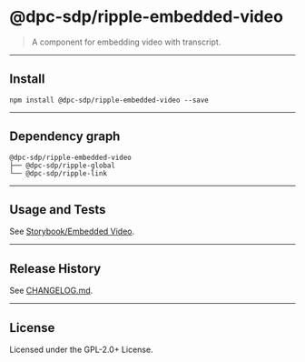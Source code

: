# @dpc-sdp/ripple-embedded-video

> A component for embedding video with transcript.

--------------------------------------------------------------------------------

## Install

```shell
npm install @dpc-sdp/ripple-embedded-video --save
```

--------------------------------------------------------------------------------

## Dependency graph

```shell
@dpc-sdp/ripple-embedded-video
├── @dpc-sdp/ripple-global
└── @dpc-sdp/ripple-link
```

--------------------------------------------------------------------------------

## Usage and Tests

See [Storybook/Embedded Video](https://ripple.sdp.vic.gov.au/?selectedKind=Molecules/EmbeddedVideo&selectedStory=Embedded%20Video).

--------------------------------------------------------------------------------

## Release History

See [CHANGELOG.md](./CHANGELOG.md).

--------------------------------------------------------------------------------

## License

Licensed under the GPL-2.0+ License.
